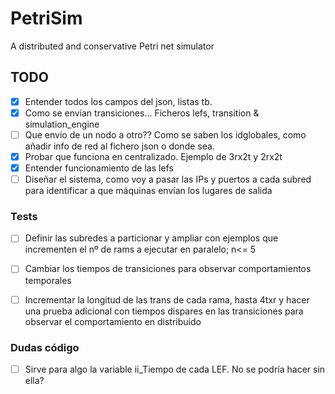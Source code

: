# PetriSim
A distributed and conservative Petri net simulator

## TODO
 - [x] Entender todos los campos del json, listas tb.
 - [x] Como se envían transiciones... Ficheros lefs, transition & simulation_engine
 - [ ] Que envío de un nodo a otro?? Como se saben los idglobales, como añadir info de red
 al fichero json o donde sea.
 - [x] Probar que funciona en centralizado. Ejemplo de 
 3rx2t y 2rx2t
 - [x] Entender funcionamiento de las lefs
 - [ ] Diseñar el sistema, como voy a pasar las IPs y 
 puertos a cada subred para identificar a que máquinas 
 envían los lugares de salida
 
### Tests
- [ ] Definir las subredes a particionar y ampliar con 
ejemplos que incrementen el nº de rams a ejecutar en paralelo; n<= 5
- [ ] Cambiar los tiempos de transiciones para observar comportamientos
 temporales
- [ ] Incrementar la longitud de las trans de cada rama, hasta 4txr y hacer
una prueba adicional con tiempos dispares en las transiciones para observar el 
comportamiento en distribuido
 
 
### Dudas código
- [ ] Sirve para algo la variable ii_Tiempo de cada LEF. No se podría hacer sin ella? 